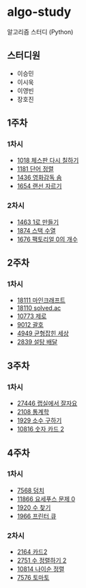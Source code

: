 # algo-study
알고리즘 스터디 (Python)

## 스터디원
* 이승민
* 이시욱
* 이영빈
* 장호진

## 1주차 
### 1차시
* [1018 체스판 다시 칠하기](https://www.acmicpc.net/problem/1018)
* [1181 단어 정렬](https://www.acmicpc.net/problem/1181)
* [1436 영화감독 숌](https://www.acmicpc.net/problem/1436)
* [1654 랜선 자르기](https://www.acmicpc.net/problem/1654)

### 2차시
* [1463 1로 만들기](https://www.acmicpc.net/problem/1463)
* [1874 스택 수열](https://www.acmicpc.net/problem/1874)
* [1676 팩토리얼 0의 개수](https://www.acmicpc.net/problem/1676)

## 2주차
### 1차시
* [18111 마인크래프트](https://www.acmicpc.net/problem/18111)
* [18110 solved.ac](https://www.acmicpc.net/problem/18110)
* [10773 제로](https://www.acmicpc.net/problem/10773)
* [9012 괄호](https://www.acmicpc.net/problem/9012)
* [4949 균형잡힌 세상](https://www.acmicpc.net/problem/4949)
* [2839 설탕 배달](https://www.acmicpc.net/problem/2839)

## 3주차
### 1차시
* [27446 랩실에서 잘자요](https://www.acmicpc.net/problem/27446)
* [2108 통계학](https://www.acmicpc.net/problem/2108)
* [1929 소수 구하기](https://www.acmicpc.net/problem/1929)
* [10816 숫자 카드 2](https://www.acmicpc.net/problem/10816)

## 4주차
### 1차시
* [7568 덩치](https://www.acmicpc.net/problem/7568)
* [11866 요세푸스 문제 0](https://www.acmicpc.net/problem/11866)
* [1920 수 찾기](https://www.acmicpc.net/problem/1920)
* [1966 프린터 큐](https://www.acmicpc.net/problem/1966)

### 2차시
* [2164 카드2](https://www.acmicpc.net/problem/2164)
* [2751 수 정렬하기 2](https://www.acmicpc.net/problem/2751)
* [10814 나이순 정렬](https://www.acmicpc.net/problem/10814)
* [7576 토마토](https://www.acmicpc.net/problem/7576)
